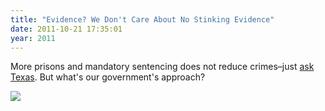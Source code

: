 ```yaml
---
title: "Evidence? We Don't Care About No Stinking Evidence"
date: 2011-10-21 17:35:01
year: 2011
---
```

More prisons and mandatory sentencing does not reduce crimes–just <a href="http://www.cbc.ca/news/politics/story/2011/10/17/pol-vp-milewski-texas-crime.html">ask Texas</a>. But what's our government's approach?

<img src="http://www.leadnow.ca/images/crime-bill-comic.png" class="centered">
